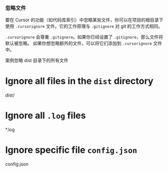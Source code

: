 ### 忽略文件

要在 Cursor 的功能（如代码库索引）中忽略某些文件，你可以在项目的根目录下使用 `.cursorignore` 文件。它的工作原理与 `.gitignore` 对 git 的工作方式相同。

`.cursorignore` 会尊重 `.gitignore`。如果你已经设置了 `.gitignore`，那么文件将默认被忽略。
如果你想忽略额外的文件，可以将它们添加到 `.cursorignore` 文件中。

案例忽略 dist 目录下的所有文件

# Ignore all files in the `dist` directory

dist/

# Ignore all `.log` files

\*.log

# Ignore specific file `config.json`

config.json
